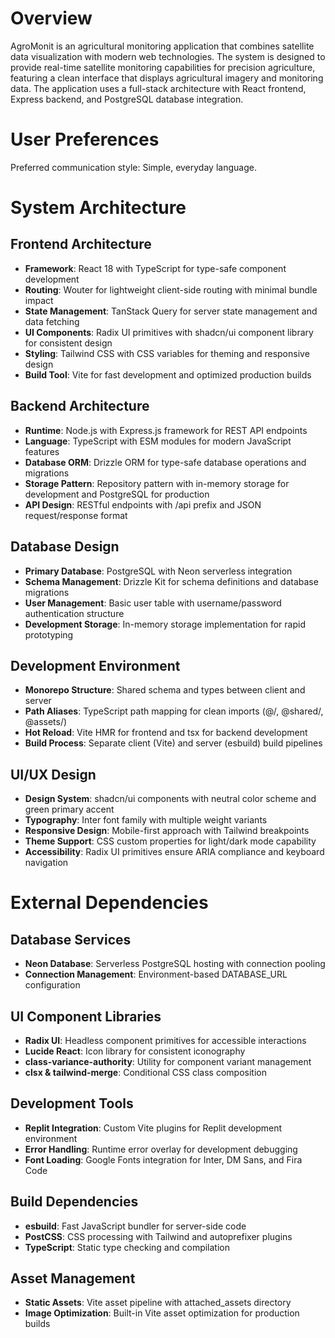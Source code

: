 # Overview

AgroMonit is an agricultural monitoring application that combines satellite data visualization with modern web technologies. The system is designed to provide real-time satellite monitoring capabilities for precision agriculture, featuring a clean interface that displays agricultural imagery and monitoring data. The application uses a full-stack architecture with React frontend, Express backend, and PostgreSQL database integration.

# User Preferences

Preferred communication style: Simple, everyday language.

# System Architecture

## Frontend Architecture
- **Framework**: React 18 with TypeScript for type-safe component development
- **Routing**: Wouter for lightweight client-side routing with minimal bundle impact
- **State Management**: TanStack Query for server state management and data fetching
- **UI Components**: Radix UI primitives with shadcn/ui component library for consistent design
- **Styling**: Tailwind CSS with CSS variables for theming and responsive design
- **Build Tool**: Vite for fast development and optimized production builds

## Backend Architecture
- **Runtime**: Node.js with Express.js framework for REST API endpoints
- **Language**: TypeScript with ESM modules for modern JavaScript features
- **Database ORM**: Drizzle ORM for type-safe database operations and migrations
- **Storage Pattern**: Repository pattern with in-memory storage for development and PostgreSQL for production
- **API Design**: RESTful endpoints with /api prefix and JSON request/response format

## Database Design
- **Primary Database**: PostgreSQL with Neon serverless integration
- **Schema Management**: Drizzle Kit for schema definitions and database migrations
- **User Management**: Basic user table with username/password authentication structure
- **Development Storage**: In-memory storage implementation for rapid prototyping

## Development Environment
- **Monorepo Structure**: Shared schema and types between client and server
- **Path Aliases**: TypeScript path mapping for clean imports (@/, @shared/, @assets/)
- **Hot Reload**: Vite HMR for frontend and tsx for backend development
- **Build Process**: Separate client (Vite) and server (esbuild) build pipelines

## UI/UX Design
- **Design System**: shadcn/ui components with neutral color scheme and green primary accent
- **Typography**: Inter font family with multiple weight variants
- **Responsive Design**: Mobile-first approach with Tailwind breakpoints
- **Theme Support**: CSS custom properties for light/dark mode capability
- **Accessibility**: Radix UI primitives ensure ARIA compliance and keyboard navigation

# External Dependencies

## Database Services
- **Neon Database**: Serverless PostgreSQL hosting with connection pooling
- **Connection Management**: Environment-based DATABASE_URL configuration

## UI Component Libraries
- **Radix UI**: Headless component primitives for accessible interactions
- **Lucide React**: Icon library for consistent iconography
- **class-variance-authority**: Utility for component variant management
- **clsx & tailwind-merge**: Conditional CSS class composition

## Development Tools
- **Replit Integration**: Custom Vite plugins for Replit development environment
- **Error Handling**: Runtime error overlay for development debugging
- **Font Loading**: Google Fonts integration for Inter, DM Sans, and Fira Code

## Build Dependencies
- **esbuild**: Fast JavaScript bundler for server-side code
- **PostCSS**: CSS processing with Tailwind and autoprefixer plugins
- **TypeScript**: Static type checking and compilation

## Asset Management
- **Static Assets**: Vite asset pipeline with attached_assets directory
- **Image Optimization**: Built-in Vite asset optimization for production builds